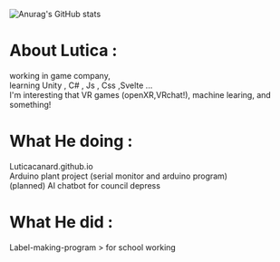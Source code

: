 ![Anurag's GitHub stats](https://github-readme-stats.vercel.app/api?username=LuticaCANARD&show_icons=true&theme=radical)

# About Lutica :   
  working in game company,    
  learning Unity , C# , Js , Css ,Svelte ...    
  I'm interesting that VR games (openXR,VRchat!), machine learing, and something!    
      
# What He doing :
  Luticacanard.github.io     
  Arduino plant project (serial monitor and arduino program)     
  (planned) AI chatbot for council depress      
      
# What He did :    
  Label-making-program > for school working    
  
<!---
LuticaCANARD/LuticaCANARD is a ✨ special ✨ repository because its `README.md` (this file) appears on your GitHub profile.
You can click the Preview link to take a look at your changes.
--->
